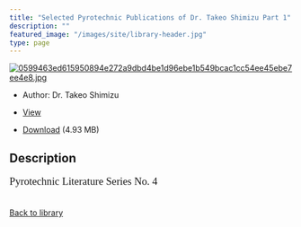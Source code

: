```yaml
---
title: "Selected Pyrotechnic Publications of Dr. Takeo Shimizu Part 1"
description: ""
featured_image: "/images/site/library-header.jpg"
type: page
---
```


<a href="https://drive.google.com/uc?export=view&id=1u5PU6MyYPI-Y3f-weYKMoQw-G2Aj1agb" target="_blank">![0599463ed615950894e272a9dbd4be1d96ebe1b549bcac1cc54ee45ebe7ee4e8.jpg](https://drive.google.com/uc?export=view&id=183Ur72paMOh1Ns3c5xvDfzDZyAcUrB9A)</a>
* Author: Dr. Takeo Shimizu
* <a href="https://drive.google.com/uc?export=view&id=1u5PU6MyYPI-Y3f-weYKMoQw-G2Aj1agb" target="_blank">View</a>

* [Download](https://drive.google.com/uc?export=download&id=1u5PU6MyYPI-Y3f-weYKMoQw-G2Aj1agb) (4.93 MB)

## Description<div>
<p style="font-family: 'BookmanOldStyle,BoldItalic'; font-size: 14pt">Pyrotechnic Literature Series No. 4 </p></div>

<br />[Back to library](/library/)
